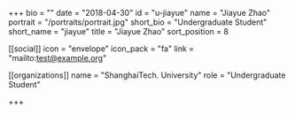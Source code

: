 +++
bio = ""
date = "2018-04-30"
id = "u-jiayue"
name = "Jiayue Zhao"
portrait = "/portraits/portrait.jpg"
short_bio = "Undergraduate Student"
short_name = "jiayue"
title = "Jiayue Zhao"
sort_position = 8

[[social]]
    icon = "envelope"
    icon_pack = "fa"
    link = "mailto:test@example.org"

[[organizations]]
    name = "ShanghaiTech. University"
    role = "Undergraduate Student"

+++
